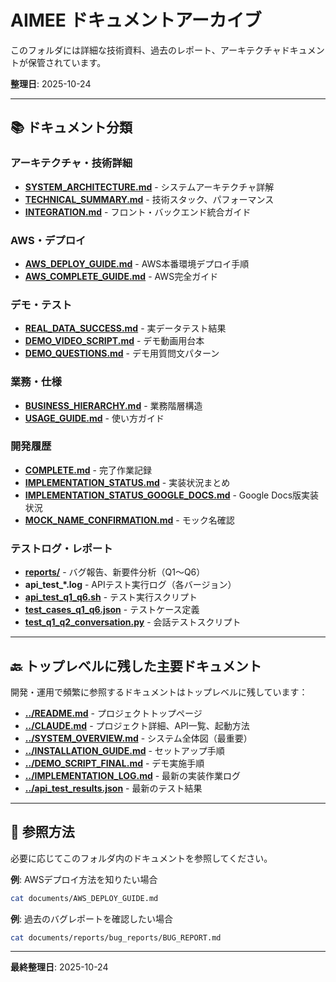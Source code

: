 # AIMEE ドキュメントアーカイブ

このフォルダには詳細な技術資料、過去のレポート、アーキテクチャドキュメントが保管されています。

**整理日**: 2025-10-24

---

## 📚 ドキュメント分類

### アーキテクチャ・技術詳細
- **[SYSTEM_ARCHITECTURE.md](SYSTEM_ARCHITECTURE.md)** - システムアーキテクチャ詳解
- **[TECHNICAL_SUMMARY.md](TECHNICAL_SUMMARY.md)** - 技術スタック、パフォーマンス
- **[INTEGRATION.md](INTEGRATION.md)** - フロント・バックエンド統合ガイド

### AWS・デプロイ
- **[AWS_DEPLOY_GUIDE.md](AWS_DEPLOY_GUIDE.md)** - AWS本番環境デプロイ手順
- **[AWS_COMPLETE_GUIDE.md](AWS_COMPLETE_GUIDE.md)** - AWS完全ガイド

### デモ・テスト
- **[REAL_DATA_SUCCESS.md](REAL_DATA_SUCCESS.md)** - 実データテスト結果
- **[DEMO_VIDEO_SCRIPT.md](DEMO_VIDEO_SCRIPT.md)** - デモ動画用台本
- **[DEMO_QUESTIONS.md](DEMO_QUESTIONS.md)** - デモ用質問文パターン

### 業務・仕様
- **[BUSINESS_HIERARCHY.md](BUSINESS_HIERARCHY.md)** - 業務階層構造
- **[USAGE_GUIDE.md](USAGE_GUIDE.md)** - 使い方ガイド

### 開発履歴
- **[COMPLETE.md](COMPLETE.md)** - 完了作業記録
- **[IMPLEMENTATION_STATUS.md](IMPLEMENTATION_STATUS.md)** - 実装状況まとめ
- **[IMPLEMENTATION_STATUS_GOOGLE_DOCS.md](IMPLEMENTATION_STATUS_GOOGLE_DOCS.md)** - Google Docs版実装状況
- **[MOCK_NAME_CONFIRMATION.md](MOCK_NAME_CONFIRMATION.md)** - モック名確認

### テストログ・レポート
- **[reports/](reports/)** - バグ報告、新要件分析（Q1～Q6）
- **api_test_*.log** - APIテスト実行ログ（各バージョン）
- **[api_test_q1_q6.sh](api_test_q1_q6.sh)** - テスト実行スクリプト
- **[test_cases_q1_q6.json](test_cases_q1_q6.json)** - テストケース定義
- **[test_q1_q2_conversation.py](test_q1_q2_conversation.py)** - 会話テストスクリプト

---

## 🔙 トップレベルに残した主要ドキュメント

開発・運用で頻繁に参照するドキュメントはトップレベルに残しています：

- **[../README.md](../README.md)** - プロジェクトトップページ
- **[../CLAUDE.md](../CLAUDE.md)** - プロジェクト詳細、API一覧、起動方法
- **[../SYSTEM_OVERVIEW.md](../SYSTEM_OVERVIEW.md)** - システム全体図（最重要）
- **[../INSTALLATION_GUIDE.md](../INSTALLATION_GUIDE.md)** - セットアップ手順
- **[../DEMO_SCRIPT_FINAL.md](../DEMO_SCRIPT_FINAL.md)** - デモ実施手順
- **[../IMPLEMENTATION_LOG.md](../IMPLEMENTATION_LOG.md)** - 最新の実装作業ログ
- **[../api_test_results.json](../api_test_results.json)** - 最新のテスト結果

---

## 📖 参照方法

必要に応じてこのフォルダ内のドキュメントを参照してください。

**例**: AWSデプロイ方法を知りたい場合
```bash
cat documents/AWS_DEPLOY_GUIDE.md
```

**例**: 過去のバグレポートを確認したい場合
```bash
cat documents/reports/bug_reports/BUG_REPORT.md
```

---

**最終整理日**: 2025-10-24
